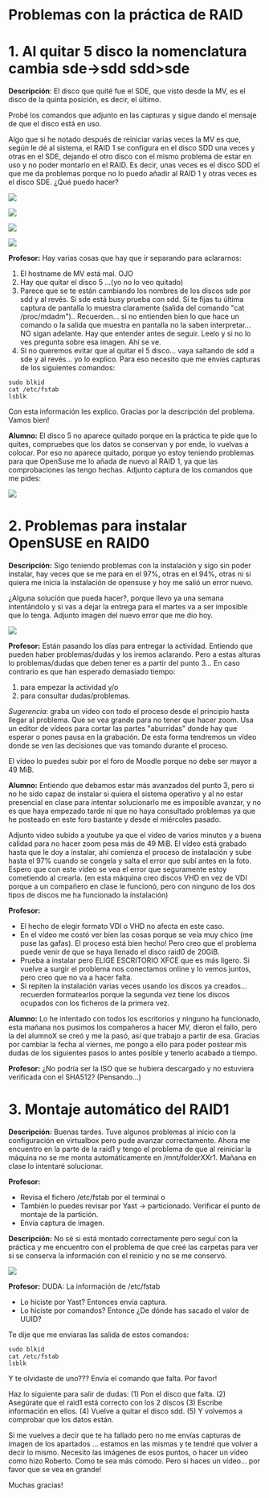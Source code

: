 
# Problemas con la práctica de RAID

# 1. Al quitar 5 disco la nomenclatura cambia sde->sdd sdd>sde

**Descripción**: El disco que quité fue el SDE, que visto desde la MV, es el disco de la quinta posición, es decir, el último.

Probé los comandos que adjunto en las capturas y sigue dando el mensaje de que el disco está en uso.

Algo que si he notado después de reiniciar varias veces la MV es que, según le dé al sistema, el RAID 1 se configura en el disco SDD una veces y otras en el SDE, dejando el otro disco con el mismo problema de estar en uso y no poder montarlo en el RAID. Es decir, unas veces es el disco SDD el que me da problemas porque no lo puedo añadir al RAID 1 y otras veces es el disco SDE. ¿Qué puedo hacer?

![](01/vbox-discos.png)

![](01/vbox-ficheros.png)

![](01/mv-particiones.png)

![](01/mv-comandos.png)

**Profesor:**
Hay varias cosas que hay que ir separando para aclararnos:
1) El hostname de MV está mal. OJO
2) Hay que quitar el disco 5 ...(yo no lo veo quitado)
3) Parece que se te están cambiando los nombres de los discos sde por sdd y al revés. Si sde está busy prueba con sdd. Si te fijas tu última captura de pantalla lo muestra claramente (salida del comando "cat /proc/mdadm").. Recuerden... si no entienden bien lo que hace un comando o la salida que muestra en pantalla no la saben interpretar... NO sigan adelante. Hay que entender antes de seguir. Leelo y si no lo ves pregunta sobre esa imagen. Ahí se ve.
4) Si no queremos evitar que al quitar el 5 disco... vaya saltando de sdd a sde y al revés... yo lo explico. Para eso necesito que me envíes capturas de los siguientes comandos:

```
sudo blkid
cat /etc/fstab
lsblk
```

Con esta información les explico. Gracias por la descripción del problema. Vamos bien!

**Alumno:** El disco 5 no aparece quitado porque en la práctica te pide que lo quites, compruebes que los datos se conservan y por ende, lo vuelvas a colocar. Por eso no aparece quitado, porque yo estoy teniendo problemas para que OpenSuse me lo añada de nuevo al RAID 1, ya que las comprobaciones las tengo hechas. Adjunto captura de los comandos que me pides:

![](01/mv-uuid.png)

# 2. Problemas para instalar OpenSUSE en RAID0

**Descripción:** Sigo teniendo problemas con la instalación y sigo sin poder instalar, hay veces que se me para en el 97%, otras en el 94%, otras ni si quiera me inicia la instalación de opensuse y hoy me salió un error nuevo.

¿Alguna solución que pueda hacer?, porque llevo ya una semana intentándolo y si vas a dejar la entrega para el martes va a ser imposible que lo tenga. Adjunto imagen del nuevo error que me dio hoy.

![](02/mv-instalacion-raid0.png)

**Profesor:** Están pasando los días para entregar la actividad.
Entiendo que pueden haber problemas/dudas y los iremos aclarando. Pero a estas alturas lo problemas/dudas que deben tener es a partir del punto 3...
En caso contrario es que han esperado demasiado tiempo:
1. para empezar la actividad y/o
2. para consultar dudas/problemas.

_Sugerencia_: graba un vídeo con todo el proceso desde el principio hasta llegar al problema. Que se vea grande para no tener que hacer zoom. Usa un editor de vídeos para cortar las partes "aburridas" donde hay que esperar o pones pausa en la grabación. De esta forma tendremos un vídeo donde se ven las decisiones que vas tomando durante el proceso.

El vídeo lo puedes subir por el foro de Moodle porque no debe ser mayor a 49 MiB.

**Alumno:** Entiendo que debamos estar más avanzados del punto 3, pero si no he sido capaz de instalar si quiera el sistema operativo y al no estar presencial en clase para intentar solucionarlo me es imposible avanzar, y no es que haya empezado tarde ni que no haya consultado problemas ya que he posteado en este foro bastante y desde el miércoles pasado.

Adjunto video subido a youtube ya que el video de varios minutos y a buena calidad para no hacer zoom pesa más de 49 MiB. El vídeo está grabado hasta que le doy a instalar, ahí comienza el proceso de instalación y sube hasta el 97% cuando se congela y salta el error que subí antes en la foto. Espero que con este vídeo se vea el error que seguramente estoy cometiendo al crearla. (en esta máquina creo discos VHD en vez de VDI porque a un compañero en clase le funcionó, pero con ninguno de los dos tipos de discos me ha funcionado la instalación)

**Profesor:**
* El hecho de elegir formato VDI o VHD no afecta en este caso.
* En el vídeo me costó ver bien las cosas porque se veía muy chico (me puse las gafas). El proceso está bien hecho! Pero creo que el problema puede venir de que se haya llenado el disco raid0 de 20GiB.
* Prueba a instalar pero ELIGE ESCRITORIO XFCE que es más ligero. Si vuelve a surgir el problema nos conectamos online y lo vemos juntos, pero creo que no va a hacer falta.
* Si repiten la instalación varias veces usando los discos ya creados... recuerden formatearlos porque la segunda vez tiene los discos ocupados con los ficheros de la primera vez.

**Alumno:** Lo he intentado con todos los escritorios y ninguno ha funcionado, esta mañana nos pusimos los compañeros a hacer MV, dieron el fallo, pero la del alumnoX se creó y me la pasó, así que trabajo a partir de esa. Gracias por cambiar la fecha al viernes, me pongo a ello para poder postear mis dudas de los siguientes pasos lo antes posible y tenerlo acabado a tiempo.

**Profesor:** ¿No podría ser la ISO que se hubiera descargado y no estuviera verificada con el SHA512?
(Pensando...)

# 3. Montaje automático del RAID1

**Descripción:** Buenas tardes. Tuve algunos problemas al inicio con la configuración en virtualbox pero pude avanzar correctamente. Ahora me encuentro en la parte de la raid1 y tengo el problema de que al reiniciar la máquina no se me monta automáticamente en /mnt/folderXXr1. Mañana en clase lo intentaré solucionar.

**Profesor:**
* Revisa el fichero /etc/fstab por el terminal o
* También lo puedes revisar por Yast -> particionado. Verificar el punto de montaje de la partición.
* Envía captura de imagen.

**Descripción:** No sé si está montado correctamente pero seguí con la práctica y me encuentro con el problema de que creé las carpetas para ver si se conserva la información con el reinicio y no se me conservó.

![](04/etcfstab.png)

**Profesor:**
DUDA:
La información de /etc/fstab
* Lo hiciste por Yast? Entonces envía captura.
* Lo hiciste por comandos? Entonce ¿De dónde has sacado el valor de UUID?

Te dije que me enviaras las salida de estos comandos:
```
sudo blkid
cat /etc/fstab
lsblk
```

Y te olvidaste de uno??? Envía el comando que falta. Por favor!

Haz lo siguiente para salir de dudas:
(1) Pon el disco que falta.
(2) Asegúrate que el raid1 está correcto con los 2 discos
(3) Escribe información en ellos.
(4) Vuelve a quitar el disco sdd.
(5) Y volvemos a comprobar que los datos están.

Si me vuelves a decir que te ha fallado pero no me envías capturas de imagen de los apartados ... estamos en las mismas y te tendré que volver a decir lo mismo. Necesito las imágenes de esos puntos, o hacer un vídeo como hizo Roberto. Como te sea más cómodo. Pero si haces un vídeo... por favor que se vea en grande!

Muchas gracias!
